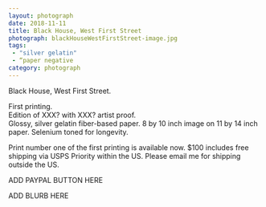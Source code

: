 ```yaml
---
layout: photograph
date: 2018-11-11
title: Black House, West First Street
photograph: blackHouseWestFirstStreet-image.jpg
tags: 
 - "silver gelatin"
 - “paper negative
category: photograph
---
```

Black House, West First Street.

First printing.  
Edition of XXX? with XXX? artist proof.  
Glossy, silver gelatin fiber-based paper. 8 by 10 inch image on 11 by 14 inch paper. Selenium toned for longevity.

Print number one of the first printing is available now. $100 includes free shipping via USPS Priority within the US. Please email me for shipping outside the US.

ADD PAYPAL BUTTON HERE

ADD BLURB HERE